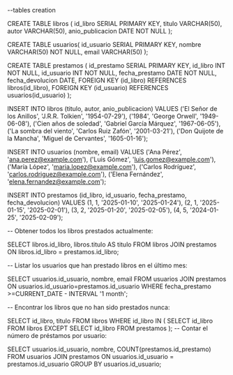 --tables creation 

CREATE TABLE libros (
    id_libro SERIAL PRIMARY KEY,
    titulo VARCHAR(50),
    autor VARCHAR(50),
    anio_publicacion DATE NOT NULL
);

CREATE TABLE usuarios(
    id_usuario SERIAL PRIMARY KEY,
    nombre VARCHAR(50) NOT NULL,
    email VARCHAR(50)
);


CREATE TABLE prestamos (
    id_prestamo SERIAL PRIMARY KEY,
    id_libro INT NOT NULL,
    id_usuario INT NOT NULL,
    fecha_prestamo DATE NOT NULL,
    fecha_devolucion DATE,
    FOREIGN KEY (id_libro) REFERENCES libros(id_libro),
    FOREIGN KEY (id_usuario) REFERENCES usuarios(id_usuario)
);

INSERT INTO libros (titulo, autor, anio_publicacion) VALUES
('El Señor de los Anillos', 'J.R.R. Tolkien', '1954-07-29'),
('1984', 'George Orwell', '1949-06-08'),
('Cien años de soledad', 'Gabriel García Márquez', '1967-06-05'),
('La sombra del viento', 'Carlos Ruiz Zafón', '2001-03-21'),
('Don Quijote de la Mancha', 'Miguel de Cervantes', '1605-01-16');

INSERT INTO usuarios (nombre, email) VALUES
('Ana Pérez', 'ana.perez@example.com'),
('Luis Gómez', 'luis.gomez@example.com'),
('María López', 'maria.lopez@example.com'),
('Carlos Rodríguez', 'carlos.rodriguez@example.com'),
('Elena Fernández', 'elena.fernandez@example.com');

INSERT INTO prestamos (id_libro, id_usuario, fecha_prestamo, fecha_devolucion) VALUES
(1, 1, '2025-01-10', '2025-01-24'),
(2, 1, '2025-01-15', '2025-02-01'),
(3, 2, '2025-01-20', '2025-02-05'),
(4, 5, '2024-01-25', '2025-02-09');

-- Obtener todos los libros prestados actualmente:

SELECT libros.id_libro, libros.titulo AS titulo
FROM libros
JOIN prestamos ON libros.id_libro = prestamos.id_libro;


-- Listar los usuarios que han prestado libros en el último mes:

SELECT usuarios.id_usuario, nombre, email FROM usuarios
JOIN prestamos ON usuarios.id_usuario=prestamos.id_usuario
WHERE fecha_prestamo >=CURRENT_DATE - INTERVAL '1 month';

-- Encontrar los libros que no han sido prestados nunca:

SELECT id_libro, titulo FROM libros
WHERE id_libro IN (
    SELECT id_libro FROM libros
    EXCEPT
    SELECT id_libro FROM prestamos
);
-- Contar el número de préstamos por usuario:

SELECT usuarios.id_usuario, nombre, COUNT(prestamos.id_prestamo)
FROM usuarios
JOIN prestamos ON usuarios.id_usuario = prestamos.id_usuario
GROUP BY usuarios.id_usuario;
